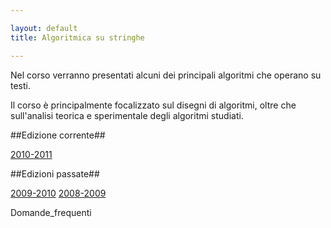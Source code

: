 ```yaml
--- 

layout: default
title: Algoritmica su stringhe

---
```


Nel corso verranno presentati alcuni dei principali algoritmi che operano su testi.

Il corso è principalmente focalizzato sul disegni di algoritmi, oltre che sull'analisi teorica e sperimentale degli algoritmi studiati.

##Edizione corrente##

[2010-2011](2010-11.html)

##Edizioni passate##

[2009-2010](2009-10.html)
[2008-2009](2008-09.html)

Domande_frequenti
